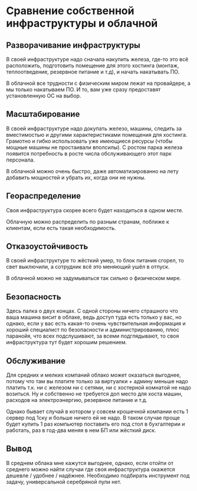 # Cравнение собственной инфраструктуры и облачной

## Разворачивание инфраструктуры

В своей инфраструктуре надо сначала накупить железа, где-то это всё расположить, подготовить помещение для этого хостинга (монтаж, теплоотведение, резервное питание и т.д), и начать накатывать ПО. 

В облачной все трудности с физическим миром лежат на провайдере, а мы только накатываем ПО. И то, вам уже сразу предоставят установленную ОС на выбор.

## Масштабирование

В своей инфраструктуре надо докупать железо, машины, следить за вместимостью и другими характеристиками помещения для хостинга. Грамотно и гибко использовать уже имеющиеся ресурсы (чтобы мощные машины не простаивали вполсилы). С ростом парка железа появится потребность в росте числа обслуживающего этот парк персонала. 

В облачной можно очень быстро, даже автоматизированно на лету добавить мощностей и убрать их, когда они не нужны.

## Геораспределение

Своя инфраструктура скорее всего будет находиться в одном месте.

Облачную можно распределить по разным странам, поближе к клиентам, если есть такая необходимость.

## Отказоустойчивость

В своей инфраструктуре то жёсткий умер, то блок питания сгорел, то свет выключили, а сотрудник всё это меняющий ушёл в отпуск.
 
В облачной можно не задумываться так сильно о физическом мире.

##  Безопасность

Здесь палка о двух концах. С одной стороны ничего страшного что ваша машина висит в облаке, ведь доступ туда есть только у вас, но однако, если у вас есть какая-то очень чувствительная информация и хороший специалист по безопасности и администрированию, плюс паранойя, что всех подслушивают, за всеми подглядывают, то своя инфраструктура тут будет хорошим решением.

## Обслуживание

Для средних и мелких компаний облако может оказаться выгоднее, потому что там вы платите только за виртуалки + админу меньше надо платить т.к. ни с железом ни с сетями, ни с хостерной комнатой не надо возиться. Ну и собственно не требуется доп место для хоста машин, расходов на электроэнергию, резервное питание и т.д.

Однако бывает случай в котором у совсем крошечной компании есть 1 сервер под 1ску и больше ничего ей не надо. В таком случае проще будет купить 1 раз компьютер поставить его под стол в бухгалтерии и работать, раз в год-два меняя в нем БП или жёсткий диск.

## Вывод

В среднем облака мне кажутся выгоднее, однако, если отойти от среднего можно найти случаи где своя инфраструктура окажется дешевле / удобнее / надёжнее. 
Необходимо подбирать инструмент под задачу, универсальной серебряной пули нет.  